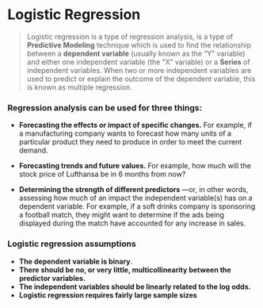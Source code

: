 # __Logistic Regression__

> Logistic regression is a type of regression analysis, is a type of __Predictive Modeling__ technique which is used to find the relationship between a __dependent variable__ (usually known as the “Y” variable) and either one independent variable (the “X” variable) or a __Series__ of independent variables. When two or more independent variables are used to predict or explain the outcome of the dependent variable, this is known as multiple regression.

### __Regression analysis can be used for three things:__

  - __Forecasting the effects or impact of specific changes.__ For example, if a manufacturing company wants to forecast how many units of a particular product they need to produce in order to meet the current demand.
 
  - __Forecasting trends and future values.__ For example, how much will the stock price of  Lufthansa be in 6 months from now?
 
 - __Determining the strength of different predictors__ —or, in other words, assessing how much of an impact the independent variable(s) has on a dependent variable. For example, if a soft drinks company is sponsoring a football match, they might want to determine if the ads being displayed during the match have accounted for any increase in sales.
 
 ### __Logistic regression assumptions__
 
 - __The dependent variable is binary__.
 - __There should be no, or very little, multicollinearity between the predictor variables.__
 - __The independent variables should be linearly related to the log odds.__
 - __Logistic regression requires fairly large sample sizes__
